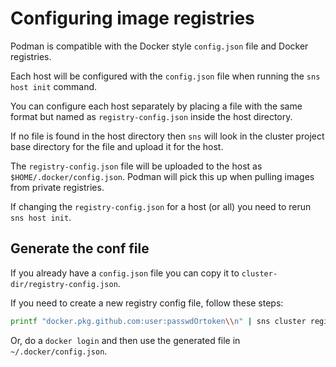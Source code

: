 # Configuring image registries

Podman is compatible with the Docker style `config.json` file and Docker registries.

Each host will be configured with the `config.json` file when running the `sns host init` command.

You can configure each host separately by placing a file with the same format but named as `registry-config.json` inside the host directory.

If no file is found in the host directory then `sns` will look in the cluster project base directory for the file and upload it for the host.

The `registry-config.json` file will be uploaded to the host as `$HOME/.docker/config.json`. Podman will pick this up when pulling images from private registries.

If changing the `registry-config.json` for a host (or all) you need to rerun `sns host init`.

## Generate the conf file
If you already have a `config.json` file you can copy it to `cluster-dir/registry-config.json`.

If you need to create a new registry config file, follow these steps:  
```sh
printf "docker.pkg.github.com:user:passwdOrtoken\\n" | sns cluster registry [host]
```

Or, do a `docker login` and then use the generated file in `~/.docker/config.json`.
